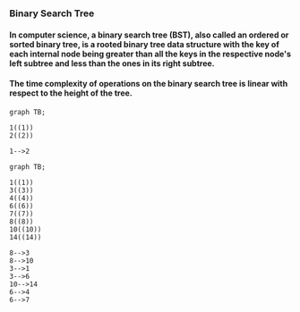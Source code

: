 ### Binary Search Tree
#### In computer science, a binary search tree (BST), also called an ordered or sorted binary tree, is a rooted binary tree data structure with the key of each internal node being greater than all the keys in the respective node's left subtree and less than the ones in its right subtree. 
#### The time complexity of operations on the binary search tree is linear with respect to the height of the tree.


```mermaid 
graph TB;

1((1))
2((2))

1-->2

```
```mermaid 
graph TB;

1((1))
3((3))
4((4))
6((6))
7((7))
8((8))
10((10))
14((14))

8-->3
8-->10
3-->1
3-->6
10-->14
6-->4
6-->7

```
